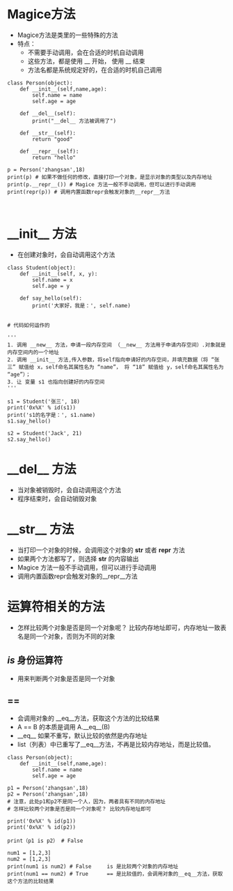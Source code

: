 # Magice方法
+ Magice方法是类里的一些特殊的方法
+ 特点： 
  - 不需要手动调用，会在合适的时机自动调用
  - 这些方法，都是使用 __ 开始， 使用 __ 结束
  - 方法名都是系统规定好的，在合适的时机自己调用

```
class Person(object):
    def __init__(self,name,age):
        self.name = name
        self.age = age
        
    def __del__(self):
        print("__del__ 方法被调用了")
        
    def __str__(self):
        return "good"
        
    def __repr__(self):
        return "hello"
        
p = Person('zhangsan',18)
print(p) # 如果不做任何的修改，直接打印一个对象，是显示对象的类型以及内存地址
print(p.__repr__()) # Magice 方法一般不手动调用，但可以进行手动调用
print(repr(p)) # 调用内置函数repr会触发对象的__repr__方法
 
          
```
  
# \_\_init\_\_ 方法
+ 在创建对象时，会自动调用这个方法 

```
class Student(object):
    def __init__(self, x, y):
        self.name = x
        self.age = y

    def say_hello(self):
        print('大家好，我是：', self.name)


# 代码如何运作的

'''
1. 调用 __new__ 方法，申请一段内存空间 （__new__ 方法用于申请内存空间）.对象就是内存空间内的一个地址
2. 调用 __init__ 方法,传入参数，将self指向申请好的内存空间，并填充数据（将 “张三” 赋值给 x，self命名其属性名为 “name”， 将 “18” 赋值给 y，self命名其属性名为 “age”）；
3. 让 变量 s1 也指向创建好的内存空间
'''

s1 = Student('张三', 18)
print('0x%X' % id(s1))
print('s1的名字是：', s1.name)
s1.say_hello()

s2 = Student('Jack', 21)
s2.say_hello()
```
  
# \_\_del\_\_ 方法
+ 当对象被销毁时，会自动调用这个方法
+ 程序结束时，会自动销毁对象

# \_\_str\_\_ 方法
+ 当打印一个对象的时候，会调用这个对象的 __str__ 或者 __repr__ 方法
+ 如果两个方法都写了，则选择 __str__ 的内容输出
+ Magice 方法一般不手动调用，但可以进行手动调用
+ 调用内置函数repr会触发对象的__repr__方法






# 运算符相关的方法
+ 怎样比较两个对象是否是同一个对象呢？ 比较内存地址即可，内存地址一致表名是同一个对象，否则为不同的对象

## ***is*** 身份运算符
+ 用来判断两个对象是否是同一个对象

## ==
+ 会调用对象的 __eq__方法，获取这个方法的比较结果
+ A == B 的本质是调用 A.\_\_eq\_\_(B)
+ \_\_eq\_\_ 如果不重写，默认比较的依然是内存地址
+ list（列表）中已重写了\_\_eq\_\_方法，不再是比较内存地址，而是比较值。

```
class Person(object):
    def __init__(self,name,age):
        self.name = name 
        self.age = age 
        
p1 = Person('zhangsan',18)
p2 = Person('zhangsan',18)
# 注意，此处p1和p2不是同一个人，因为，两者具有不同的内存地址
# 怎样比较两个对象是否是同一个对象呢？ 比较内存地址即可

print('0x%X' % id(p1))
print('0x%X' % id(p2))

print（p1 is p2） # False

num1 = [1,2,3]
num2 = [1,2,3]
print(num1 is num2) # False     is 是比较两个对象的内存地址
print(num1 == num2) # True      == 是比较值的，会调用对象的__eq__方法，获取这个方法的比较结果




```
 








